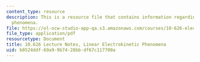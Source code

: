 ```yaml
---
content_type: resource
description: This is a resource file that contains information regarding linear electrokinetic
  phenomena.
file: https://ol-ocw-studio-app-qa.s3.amazonaws.com/courses/10-626-electrochemical-energy-systems-spring-2014/b0524ddf69a99b7428bbdf67c117700a_MIT10_626S14_S11lec30.pdf
file_type: application/pdf
resourcetype: Document
title: 10.626 Lecture Notes, Linear Electrokinetic Phenomena
uid: b0524ddf-69a9-9b74-28bb-df67c117700a
---
```

